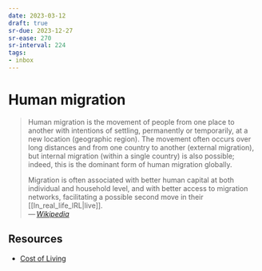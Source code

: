 ```yaml
---
date: 2023-03-12
draft: true
sr-due: 2023-12-27
sr-ease: 270
sr-interval: 224
tags:
- inbox
---
```


# Human migration

> Human migration is the movement of people from one place to another with
> intentions of settling, permanently or temporarily, at a new location
> (geographic region). The movement often occurs over long distances and from
> one country to another (external migration), but internal migration (within a
> single country) is also possible; indeed, this is the dominant form of human
> migration globally.
>
> Migration is often associated with better human capital at both individual and
> household level, and with better access to migration networks, facilitating a
> possible second move in their [[In_real_life_IRL|live]].\
> — <cite>[Wikipedia](https://en.wikipedia.org/wiki/Human_migration)</cite>

## Resources

- [Cost of Living](https://www.numbeo.com/cost-of-living/)